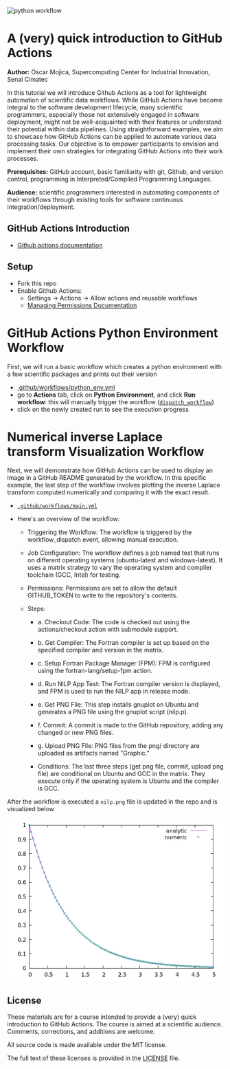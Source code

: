 ![python workflow](https://github.com/ofmla/githubactions_intro/actions/workflows/python_env.yml/badge.svg)

# A (very) quick introduction to GitHub Actions

**Author:** Oscar Mojica, Supercomputing Center for Industrial Innovation, Senai Cimatec

In this tutorial we will introduce Github Actions as a tool for lightweight automation of scientific data workflows. While GitHub Actions have become integral to the software development lifecycle, many scientific programmers, 
especially those not extensively engaged in software deployment, might not be well-acquainted with their features or understand their potential within data pipelines. Using straightforward examples, we aim to showcase how GitHub 
Actions can be applied to automate various data processing tasks. Our objective is to empower participants to envision and implement their own strategies for integrating GitHub Actions into their work processes.

**Prerequisites:** GitHub account, basic familiarity with git, Github, and version control, programming in Interpreted/Compiled Programming Languages.

**Audience:** scientific programmers interested in automating components of their workflows through existing tools for software continuous integration/deployment.

## GitHub Actions Introduction
* [Github actions documentation](https://docs.github.com/en/actions/learn-github-actions/introduction-to-github-actions)

## Setup 
* Fork this repo
* Enable Github Actions:
  * Settings ->   Actions -> Allow actions and reusable workflows
  * [Managing Permissions Documentation](https://docs.github.com/en/repositories/managing-your-repositorys-settings-and-features/enabling-features-for-your-repository/managing-github-actions-settings-for-a-repository#managing-github-actions-permissions-for-your-repository) 

# GitHub Actions Python Environment Workflow
First, we will run a basic workflow which creates a python environment with a few scientific packages and prints out their version
* [.github/workflows/python_env.yml](https://github.com/ofmla/githubactions_intro/blob/main/.github/workflows/python_env.yml)
* go to **Actions** tab, click on **Python Environment**, and click **Run workflow**: this will manually trigger the workflow ([`dispatch_workflow`](https://docs.github.com/en/actions/managing-workflow-runs/manually-running-a-workflow))
* click on the newly created run to see the execution progress

# Numerical inverse Laplace transform Visualization Workflow
Next, we will demonstrate how GitHub Actions can be used to display an image in a GitHub README generated by the workflow. In this specific example, the last step of the workflow involves plotting the inverse Laplace transform computed numerically and comparing it with the exact result.

* [`.github/workflows/main.yml`](https://github.com/ofmla/githubactions_intro/blob/main/.github/workflows/main.yml)
* Here's an overview of the workflow:

    * Triggering the Workflow:
        The workflow is triggered by the workflow_dispatch event, allowing manual execution.

    * Job Configuration:
        The workflow defines a job named test that runs on different operating systems (ubuntu-latest and windows-latest).
        It uses a matrix strategy to vary the operating system and compiler toolchain (GCC, Intel) for testing.

    * Permissions:
        Permissions are set to allow the default GITHUB_TOKEN to write to the repository's contents.

    * Steps:
      * a. Checkout Code:
        The code is checked out using the actions/checkout action with submodule support.

      * b. Get Compiler:
        The Fortran compiler is set up based on the specified compiler and version in the matrix.

      * c. Setup Fortran Package Manager (FPM):
        FPM is configured using the fortran-lang/setup-fpm action.

      * d. Run NILP App Test:
        The Fortran compiler version is displayed, and FPM is used to run the NILP app in release mode.

      * e. Get PNG File:
        This step installs gnuplot on Ubuntu and generates a PNG file using the gnuplot script (nilp.p).

      * f. Commit:
        A commit is made to the GitHub repository, adding any changed or new PNG files.

      * g. Upload PNG File:
        PNG files from the png/ directory are uploaded as artifacts named "Graphic."

      * Conditions:
        The last three steps (get png file, commit, upload png file) are conditional on Ubuntu and GCC in the matrix. They execute only if the operating system is Ubuntu and the compiler is GCC.

After the workflow is executed a `nilp.png` file is updated in the repo and is visualized below

![alt text](https://raw.githubusercontent.com/ofmla/githubactions_intro/main/png/nilp.png)


## License

These materials are for a course intended to provide a (very) quick introduction to GitHub Actions. The course is aimed at a scientific audience. Comments, corrections, and additions are welcome.

All source code is made available under the MIT license.

The full text of these licenses is provided in the [LICENSE](https://github.com/ofmla/githubactions_intro/blob/main/LICENSE) file.
